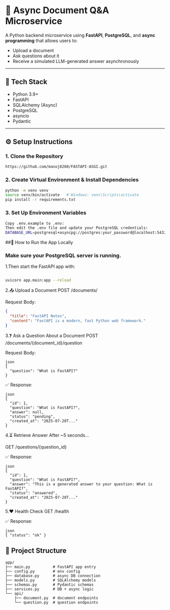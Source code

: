 # 🧪 Async Document Q&A Microservice

A Python backend microservice using **FastAPI**, **PostgreSQL**, and **async programming** that allows users to:

- Upload a document
- Ask questions about it
- Receive a simulated LLM-generated answer asynchronously

---

## 🧰 Tech Stack

- Python 3.9+
- FastAPI
- SQLAlchemy (Async)
- PostgreSQL
- asyncio
- Pydantic

---

## ⚙️ Setup Instructions

### 1. Clone the Repository

```bash
https://github.com/manoj8260/FASTAPI-ASGI.git
```
### 2. Create Virtual Environment & Install Dependencies
```bash
python -m venv venv
source venv/bin/activate   # Windows: venv\Scripts\activate
pip install -r requirements.txt
```
### 3. Set Up Environment Variables
```bash
Copy .env.example to .env:
Then edit the .env file and update your PostgreSQL credentials:
DATABASE_URL=postgresql+asyncpg://postgres:your_password@localhost:5432/qa_db

```
##🚀 How to Run the App Locally
### Make sure your PostgreSQL server is running.

1.Then start the FastAPI app with:

```bash

uvicorn app.main:app --reload
```
2.📤 Upload a Document
POST /documents/

Request Body:

```json
{
  "title": "FastAPI Notes",
  "content": "FastAPI is a modern, fast Python web framework."
}
```
3.❓  Ask a Question About a Document
POST /documents/{document_id}/question

Request Body:
```
json
{
  "question": "What is FastAPI?"
}
```
✅ Response:
```
json
{
  "id": 1,
  "question": "What is FastAPI?",
  "answer": null,
  "status": "pending",
  "created_at": "2025-07-28T..."
}
```
4.⏳ Retrieve Answer
After ~5 seconds...

GET /questions/{question_id}

✅ Response:
```
json
{
  "id": 1,
  "question": "What is FastAPI?",
  "answer": "This is a generated answer to your question: What is FastAPI?",
  "status": "answered",
  "created_at": "2025-07-28T..."
}
```
5.❤️  Health Check
GET /health

✅ Response:
```
json
{ "status": "ok" }
```
## 📁 Project Structure
```
app/
├── main.py          # FastAPI app entry
├── config.py        # env config
├── database.py      # async DB connection
├── models.py        # SQLAlchemy models
├── schemas.py       # Pydantic schemas
├── services.py      # DB + async logic
└── api/
    ├── document.py  # document endpoints
    └── question.py  # question endpoints


